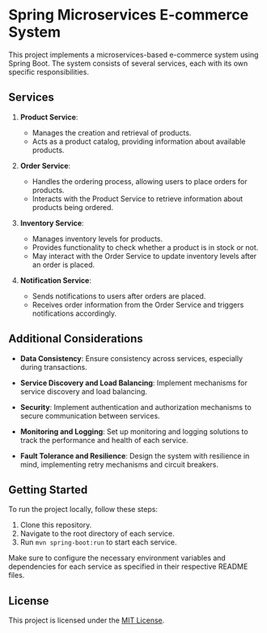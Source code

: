 # Spring Microservices E-commerce System

This project implements a microservices-based e-commerce system using Spring Boot. The system consists of several services, each with its own specific responsibilities.

## Services

1. **Product Service**:
   - Manages the creation and retrieval of products.
   - Acts as a product catalog, providing information about available products.

2. **Order Service**:
   - Handles the ordering process, allowing users to place orders for products.
   - Interacts with the Product Service to retrieve information about products being ordered.

3. **Inventory Service**:
   - Manages inventory levels for products.
   - Provides functionality to check whether a product is in stock or not.
   - May interact with the Order Service to update inventory levels after an order is placed.

4. **Notification Service**:
   - Sends notifications to users after orders are placed.
   - Receives order information from the Order Service and triggers notifications accordingly.

## Additional Considerations

- **Data Consistency**: Ensure consistency across services, especially during transactions.
  
- **Service Discovery and Load Balancing**: Implement mechanisms for service discovery and load balancing.

- **Security**: Implement authentication and authorization mechanisms to secure communication between services.

- **Monitoring and Logging**: Set up monitoring and logging solutions to track the performance and health of each service.

- **Fault Tolerance and Resilience**: Design the system with resilience in mind, implementing retry mechanisms and circuit breakers.

## Getting Started

To run the project locally, follow these steps:

1. Clone this repository.
2. Navigate to the root directory of each service.
3. Run `mvn spring-boot:run` to start each service.

Make sure to configure the necessary environment variables and dependencies for each service as specified in their respective README files.

## License

This project is licensed under the [MIT License](LICENSE).
